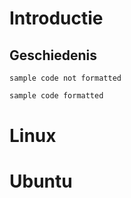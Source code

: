 # Introductie

## Geschiedenis

```
sample code not formatted
```

```bash
sample code formatted
```

# Linux

# Ubuntu